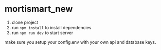 # mortismart_new
1. clone project
2. run `npm install` to install dependencies
3. run `npm run dev` to start server

make sure you setup your config.env with your own api and database keys.
